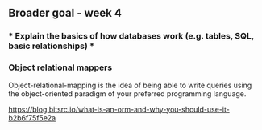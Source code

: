 ## Broader goal - week 4
### * Explain the basics of how databases work (e.g. tables, SQL, basic relationships) *

### Object relational mappers

Object-relational-mapping is the idea of being able to write queries using the object-oriented paradigm of your preferred programming language.

https://blog.bitsrc.io/what-is-an-orm-and-why-you-should-use-it-b2b6f75f5e2a
